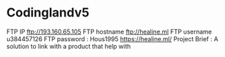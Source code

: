 # Codinglandv5

FTP IP	ftp://193.160.65.105
FTP hostname	ftp://healine.ml
FTP username	u384457126
FTP password : Hous1995
https://healine.ml/
Project Brief : A solution to link with a product that help with 
